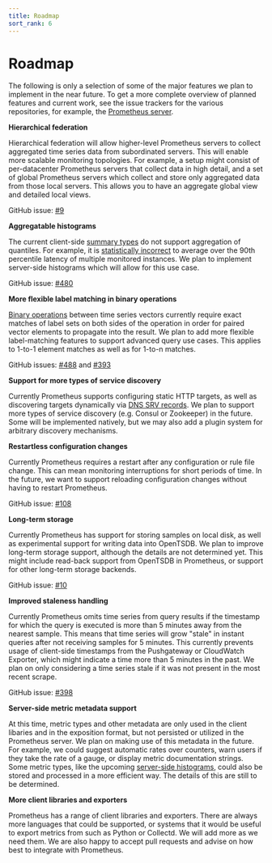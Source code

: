 ```yaml
---
title: Roadmap
sort_rank: 6
---
```


# Roadmap

The following is only a selection of some of the major features we plan to
implement in the near future. To get a more complete overview of planned
features and current work, see the issue trackers for the various repositories,
for example, the [Prometheus
server](https://github.com/prometheus/prometheus/issues).

**Hierarchical federation**

Hierarchical federation will allow higher-level Prometheus servers to collect
aggregated time series data from subordinated servers. This will enable more
scalable monitoring topologies. For example, a setup might consist of
per-datacenter Prometheus servers that collect data in high detail, and a set
of global Prometheus servers which collect and store only aggregated data from
those local servers. This allows you to have an aggregate global view and
detailed local views.

GitHub issue: [#9](https://github.com/prometheus/prometheus/issues/9)

**Aggregatable histograms**

The current client-side [summary
types](http://localhost:3000/docs/concepts/metric_types/#summaries) do not
support aggregation of quantiles. For example, it is [statistically
incorrect](http://latencytipoftheday.blogspot.de/2014/06/latencytipoftheday-you-cant-average.html)
to average over the 90th percentile latency of multiple monitored instances.
We plan to implement server-side histograms which will allow for this use case.

GitHub issue: [#480](https://github.com/prometheus/prometheus/issues/480)

**More flexible label matching in binary operations**

[Binary operations](/docs/querying/operators/) between time series vectors
currently require exact matches of label sets on both sides of the operation
in order for paired vector elements to propagate into the result. We plan to
add more flexible label-matching features to support advanced query use cases.
This applies to 1-to-1 element matches as well as for 1-to-n matches.

GitHub issues: [#488](https://github.com/prometheus/prometheus/issues/488) and [#393](https://github.com/prometheus/prometheus/issues/393)

**Support for more types of service discovery**

Currently Prometheus supports configuring static HTTP targets, as well as
discovering targets dynamically via [DNS SRV
records](http://en.wikipedia.org/wiki/SRV_record). We plan to support more
types of service discovery (e.g. Consul or Zookeeper) in the future. Some will
be implemented natively, but we may also add a plugin system for arbitrary
discovery mechanisms.

**Restartless configuration changes**

Currently Prometheus requires a restart after any configuration or rule file
change. This can mean monitoring interruptions for short periods of time. In
the future, we want to support reloading configuration changes without having
to restart Prometheus.

GitHub issue: [#108](https://github.com/prometheus/prometheus/issues/108)

**Long-term storage**

Currently Prometheus has support for storing samples on local disk, as well as
experimental support for writing data into OpenTSDB. We plan to improve
long-term storage support, although the details are not determined yet. This
might include read-back support from OpenTSDB in Prometheus, or support for
other long-term storage backends.

GitHub issue: [#10](https://github.com/prometheus/prometheus/issues/10)

**Improved staleness handling**

Currently Prometheus omits time series from query results if the timestamp for
which the query is executed is more than 5 minutes away from the nearest
sample. This means that time series will grow "stale" in instant queries after
not receiving samples for 5 minutes. This currently prevents usage of
client-side timestamps from the Pushgateway or CloudWatch Exporter, which might
indicate a time more than 5 minutes in the past. We plan on only considering a
time series stale if it was not present in the most recent scrape.

GitHub issue: [#398](https://github.com/prometheus/prometheus/issues/398)

**Server-side metric metadata support**

At this time, metric types and other metadata are only used in the
client libaries and in the exposition format, but not persisted or
utilized in the Prometheus server. We plan on making use of this
metadata in the future. For example, we could suggest automatic rates
over counters, warn users if they take the rate of a gauge, or display
metric documentation strings. Some metric types, like the upcoming
[server-side histograms](https://github.com/prometheus/prometheus/issues/480),
could also be stored and processed in a more efficient way.  The
details of this are still to be determined.

**More client libraries and exporters**

Prometheus has a range of client libraries and exporters. There are always
more languages that could be supported, or systems that it would be useful to
export metrics from such as Python or Collectd. We will add more as we need
them. We are also happy to accept pull requests and advise on how best to
integrate with Prometheus.

